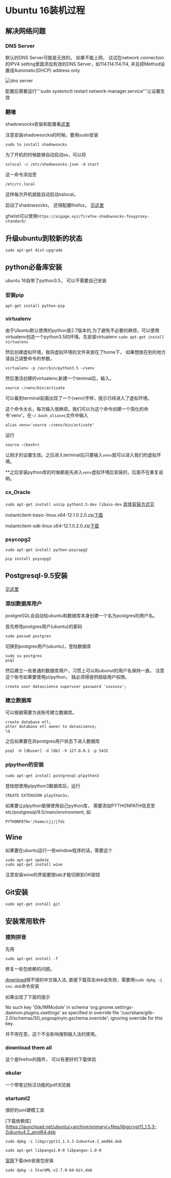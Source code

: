 
# Ubuntu 16装机过程
## 解决网络问题
### DNS Server
默认的DNS Server可能是无效的。 如果不能上网， 试试在network connection的IPV4 setting里面添加有效的DNS Server，如114.114.114.114, 并且把Method设置成Automatic(DHCP) address only

![dns server](dns.png)

配置后需要运行'''sudo systemctl restart network-manager.service'''让设置生效

### 翻墙
shadowsocks安装和配置看[这里](https://github.com/shadowsocks/shadowsocks/wiki/Shadowsocks-%E4%BD%BF%E7%94%A8%E8%AF%B4%E6%98%8E
)

注意安装shadowsocks的时候，要用sudo安装
```
sudo to install shadowsocks
```

为了开机的时候能够自动启动ss，可以将

```sslocal -c /etc/shadowsocks.json -d start```

这一命令添加至

```/etc/rc.local```

这样每次开机就能自动启动sslocal。

启动了shadowsocks， 还得配置firefox， [见这里](https://aiguge.xyz/firefox-shadowsocks-foxyproxy-standard/)

gfwlist可以使用```https://aiguge.xyz/firefox-shadowsocks-foxyproxy-standard/```


## 升级ubuntu到较新的状态
```sudo apt-get dist-upgrade```

## python必备库安装
ubuntu 16自带了python3.5， 可以不需要自己安装

### 安装pip
```apt-get install python-pip```

### virtualenv
由于Ubuntu默认使用的python是2.7版本的,为了避免不必要的麻烦，可以使用virtualenv创造一个python3.5的环境。先安装virtualenv
```sudo apt-get install virtualenv```

然后创建虚拟环境，我将虚拟环境的文件夹放在了home下， 如果想放在别的地方请自己调整命令的参数。
```
virtualenv -p /usr/bin/python3.5 ~/venv
```

然后激活创建的virtualenv,新建一个teminal后，输入。
```
source ~/venv/bin/activate
```
可以看到terminal前面出现了一个(venv)字样，提示已经进入了虚拟环境。

这个命令太长，每次输入很麻烦。我们可以为这个命令创建一个简化的命令'venv'。在```~/.bash_aliases```文件中输入
```
alias venv='source ~/venv/bin/activate'
```
运行
```
source ~/bashrc
```
让刚才的设置生效。之后进入terminal后只要输入```venv```就可以进入我们的虚拟环境。

**之后安装python库的时候都是先进入```venv```虚拟环境后安装的，后面不在重复说明。





### cx_Oracle	
```sudo apt-get install unzip python3.5-dev libaio-dev```
[具体安装方式见](https://gist.github.com/kimus/10012910)

instantclient-basic-linux.x64-12.1.0.2.0.zip[下载](http://www.oracle.com/technetwork/topics/linuxx86-64soft-092277.html)

instantclient-sdk-linux.x64-12.1.0.2.0.zip[下载](http://www.oracle.com/technetwork/topics/linuxx86-64soft-092277.html)

### psycopg2
```sudo apt-get install python-psycopg2```

```pip install psycopg2```


## Postgresql-9.5安装
[见这里](https://www.postgresql.org/download/linux/ubuntu/)

### 添加数据库用户
postgreSQL会自动给ubuntu和数据库本身创建一个名为postgres的用户名。

首先修改postgres用户(ubuntu)的密码
```
sudo passwd postgres
```

切换到postgres用户(ubuntu)，登陆数据库
```
sudo su postgres
psql
```
然后建立一些普通的数据库用户，习惯上可以和ubunut的用户名保持一直。 注意这个账号如果要使用pl/python， 就必须得提供超级用户权限。

```
create user datascience superuser password 'xxxxxxx';
```

### 建立数据库
可以根据需要为该账号建立数据库。
```
create database etl;
alter database etl owner to datascience;
\q
```

之后如果要在非postgres用户状态下进入数据库

```
psql -U [dbuser] -d [db] -h 127.0.0.1 -p 5432
```

### plpython的安装
```
sudo apt-get install postgresql-plpython3
```
登陆想使用plpython3数据库后，运行
```
CREATE EXTENSION plpython3u;
```

如果要让plpython能够使用自己python库， 需要添加PYTHONPATH信息至etc/postgresql/9.5/main/environment, 如
```
PYTHONPATH='/home/cjj/jfds
```

## Wine
如果要在ubuntu运行一些window程序的话，需要这个
```
sudo apt-get update
sudo apt-get install wine
```
注意安装wine的界面要按tab才能切换到OK按钮


## Git安装
```sudo apt-get install git```


## 安装常用软件
### 搜狗拼音
先用
```
sudo apt-get install -f
```
修复一些包依赖的问题。

[download](http://pinyin.sogou.com/linux/help.php)很不错的中文输入法, 直接下载双击deb会失败，需要用```sudo dpkg -i xxx.deb```命令安装

如果出现了下面的提示

No such key 'Gtk/IMModule' in schema 'org.gnome.settings-daemon.plugins.xsettings' as specified in override file '/usr/share/glib-2.0/schemas/50_sogoupinyin.gschema.override'; ignoring override for this key.

并不用在意，这个不会影响搜狗输入法的使用。



### download them all
这个是firefox的插件， 可以有更好的下载体验

### okular
一个带笔记标注功能的pdf浏览器

### startuml2
很好的uml建模工具

[下载依赖库](https://launchpad.net/ubuntu/+archive/primary/+files/libgcrypt11_1.5.3-2ubuntu4.2_amd64.deb

```
sudo dpkg -i libgcrypt11_1.5.3-2ubuntu4.2_amd64.deb

```

```
sudo apt-get libpango1.0-0 libpangox-1.0-0
```

[官网](www.staruml.io)下载deb安装包安装
```
sudo dpkg -i StarUML-v2.7.0-64-bit.deb
